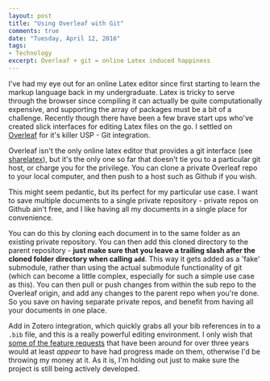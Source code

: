 ```yaml
---
layout: post
title: "Using Overleaf with Git"
comments: true
date: "Tuesday, April 12, 2016"
tags:
- Technology
excerpt: Overleaf + git = online Latex induced happiness
---
```


I've had my eye out for an online Latex editor since first starting to learn the markup language back in my undergraduate. Latex is tricky to serve through the browser since compiling it can actually be quite computationally expensive, and supporting the array of packages must be a bit of a challenge. Recently though there have been a few brave start ups who've created slick interfaces for editing Latex files on the go. I settled on [Overleaf](https://www.overleaf.com/) for it's killer USP - Git integration.

Overleaf isn't the only online latex editor that provides a git interface (see [sharelatex](sharelatex.com)), but it's the only one so far that doesn't tie you to a particular git host, or charge you for the privilege. You can clone a private Overleaf repo to your local computer, and then push to a host such as Github if you wish.

This might seem pedantic, but its perfect for my particular use case. I want to save multiple documents to a single private repository - private repos on Github ain't free, and I like having all my documents in a single place for convenience.

You can do this by cloning each document in to the same folder as an existing private repository. You can then add this cloned directory to the parent repository - **just make sure that you leave a trailing slash after the cloned folder directory when calling `add`**. This way it gets added as a 'fake' submodule, rather than using the actual submodule functionality of git (which can become a little complex, especially for such a simple use case as this). You can then pull or push changes from within the sub repo to the Overleaf origin, and add any changes to the parent repo when you're done. So you save on having separate private repos, and benefit from having all your documents in one place.

Add in Zotero integration, which quickly grabs all your bib references in to a `.bib` file, and this is a really powerful editing environment. I only wish that [some of the feature requests](http://support.overleaf.com/forums/137318-feedback/suggestions/4295795-display-structure-panel) that have been around for over three years would at least *appear* to have had progress made on them, otherwise I'd be throwing my money at it. As it is, I'm holding out just to make sure the project is still being actively developed.
